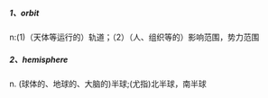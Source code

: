 ##### 1、orbit

n:(1)（天体等运行的）轨道；（2）（人、组织等的）影响范围，势力范围

##### 2、hemisphere

n.     (球体的、地球的、大脑的)半球;(尤指)北半球，南半球